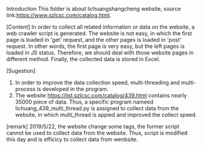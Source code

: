 Introduction
This folder is about lichuangshangcheng website, source link:https://www.szlcsc.com/catalog.html.

[Content]
In order to collect all related information or data on the website, a web crawler script is generated.
The website is not easy, in which the first page is loaded in 'get' request, and the other pages is loaded in 'post' request.
In other words, the first page is very easy, but the left pages is loaded in JS status.
Therefore, we should deal with those website pages in different method.
Finally, the collected data is stored in Excel.

[Sugestion]
1. In order to improve the data collection speed, multi-threading and multi-process is developed in the program.
2. The website https://list.szlcsc.com/catalog/439.html contains nearly 35000 piece of data. Thus, a specific program nameed lichuang_439_multi_thread.py is assigned to collect data from the website, in which multi_thread is appied and improved the collect speed.

[remark]
2019/5/22, the website change some tags, the former script cannot be used to collect data from the website.
Thus, script is modified this day and is efficicy to collect data from wenbsite.
